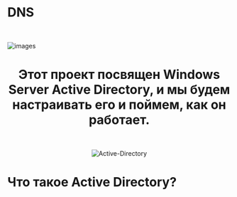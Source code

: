# DNS
<br>

<div  width="500px">
  
![images](https://github.com/Hasul79/Windows_server-Active_Directory/assets/95657084/bb09bfc8-abc1-4894-8c31-55a40c91c70e)

 </div>


<div align="center">
  <h1>Этот проект посвящен Windows Server Active Directory, и мы будем настраивать его и поймем, как он работает.</h1>
</div>
<br/>

<div align="center">
  
![Active-Directory](https://github.com/Hasul79/Windows_server-Active_Directory/assets/95657084/26339a44-cd69-4f62-892e-4dfbb370da0c)

</div>

# Что такое Active Directory?
